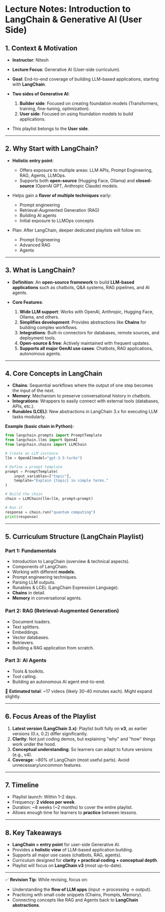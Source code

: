 # Lecture Notes: Introduction to LangChain & Generative AI (User Side)

## 1. Context & Motivation

* **Instructor**: Nitesh
* **Lecture Focus**: Generative AI (User-side curriculum).
* **Goal**: End-to-end coverage of building LLM-based applications, starting with **LangChain**.
* **Two sides of Generative AI**:

  1. **Builder side**: Focused on creating foundation models (Transformers, training, fine-tuning, optimization).
  2. **User side**: Focused on using foundation models to build applications.
* This playlist belongs to the **User side**.

---

## 2. Why Start with LangChain?

* **Holistic entry point**:

  * Offers exposure to multiple areas: LLM APIs, Prompt Engineering, RAG, Agents, LLMOps.
  * Supports both **open-source** (Hugging Face, Ollama) and **closed-source** (OpenAI GPT, Anthropic Claude) models.
* Helps gain a **flavor of multiple techniques** early:

  * Prompt engineering
  * Retrieval-Augmented Generation (RAG)
  * Building AI agents
  * Initial exposure to LLMOps concepts
* Plan: After LangChain, deeper dedicated playlists will follow on:

  * Prompt Engineering
  * Advanced RAG
  * Agents

---

## 3. What is LangChain?

* **Definition**:
  An **open-source framework** to build **LLM-based applications** such as chatbots, Q\&A systems, RAG pipelines, and AI agents.
* **Core Features**:

  1. **Wide LLM support**: Works with OpenAI, Anthropic, Hugging Face, Ollama, and others.
  2. **Simplifies development**: Provides abstractions like **Chains** for building complex workflows.
  3. **Integrations**: Built-in connectors for databases, remote sources, and deployment tools.
  4. **Open-source & free**: Actively maintained with frequent updates.
  5. **Supports all major GenAI use cases**: Chatbots, RAG applications, autonomous agents.

---

## 4. Core Concepts in LangChain

* **Chains**: Sequential workflows where the output of one step becomes the input of the next.
* **Memory**: Mechanism to preserve conversational history in chatbots.
* **Integrations**: Wrappers to easily connect with external tools (databases, APIs, etc.).
* **Runables (LCEL)**: New abstractions in LangChain 3.x for executing LLM tasks modularly.

**Example (basic chain in Python):**

```python
from langchain.prompts import PromptTemplate
from langchain.llms import OpenAI
from langchain.chains import LLMChain

# Create an LLM instance
llm = OpenAI(model="gpt-3.5-turbo")

# Define a prompt template
prompt = PromptTemplate(
    input_variables=["topic"],
    template="Explain {topic} in simple terms."
)

# Build the chain
chain = LLMChain(llm=llm, prompt=prompt)

# Run it
response = chain.run("quantum computing")
print(response)
```

---

## 5. Curriculum Structure (LangChain Playlist)

### Part 1: Fundamentals

* Introduction to LangChain (overview & technical aspects).
* Components of LangChain.
* Working with different **models**.
* Prompt engineering techniques.
* Parsing LLM outputs.
* Runables & LCEL (LangChain Expression Language).
* **Chains** in detail.
* **Memory** in conversational agents.

### Part 2: RAG (Retrieval-Augmented Generation)

* Document loaders.
* Text splitters.
* Embeddings.
* Vector databases.
* Retrievers.
* Building a RAG application from scratch.

### Part 3: AI Agents

* Tools & toolkits.
* Tool calling.
* Building an autonomous AI agent end-to-end.

📌 **Estimated total**: \~17 videos (likely 30–40 minutes each). Might expand slightly.

---

## 6. Focus Areas of the Playlist

1. **Latest version (LangChain 3.x)**:
   Playlist built fully on **v3**, as earlier versions (0.x, 0.2) differ significantly.
2. **Clarity**: Not just coding demos, but explaining "why" and "how" things work under the hood.
3. **Conceptual understanding**: So learners can adapt to future versions (e.g., v4).
4. **Coverage**: \~80% of LangChain (most useful parts). Avoid unnecessary/uncommon features.

---

## 7. Timeline

* Playlist launch: Within 1–2 days.
* Frequency: **2 videos per week**.
* Duration: \~8 weeks (\~2 months) to cover the entire playlist.
* Allows enough time for learners to **practice** between lessons.

---

## 8. Key Takeaways

* **LangChain = entry point** for user-side Generative AI.
* Provides a **holistic view** of LLM-based application building.
* Supports all major use cases (chatbots, RAG, agents).
* Curriculum designed for **clarity + practical coding + conceptual depth**.
* Playlist will focus on **LangChain v3** (most up-to-date).

---

✅ **Revision Tip**: While revising, focus on:

* Understanding the **flow of LLM apps** (input → processing → output).
* Practicing with small code snippets (Chains, Prompts, Memory).
* Connecting concepts like RAG and Agents back to **LangChain abstractions**.

